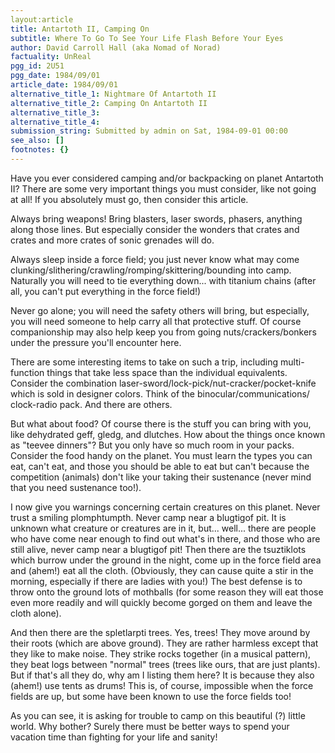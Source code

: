 ```yaml
---
layout:article
title: Antartoth II, Camping On
subtitle: Where To Go To See Your Life Flash Before Your Eyes
author: David Carroll Hall (aka Nomad of Norad)
factuality: UnReal
pgg_id: 2U51
pgg_date: 1984/09/01
article_date: 1984/09/01
alternative_title_1: Nightmare Of Antartoth II
alternative_title_2: Camping On Antartoth II
alternative_title_3: 
alternative_title_4: 
submission_string: Submitted by admin on Sat, 1984-09-01 00:00
see_also: []
footnotes: {}
---
```

<div>
<p>Have you ever considered camping and/or backpacking on planet Antartoth II? There are some very important things you must consider, like not going at all! If you absolutely must go, then consider this article.</p>
<p>Always bring weapons! Bring blasters, laser swords, phasers, anything along those lines. But especially consider the wonders that crates and crates and more crates of sonic grenades will do.</p>
<p>Always sleep inside a force field; you just never know what may come clunking/slithering/crawling/romping/skittering/bounding into camp. Naturally you will need to tie everything down... with titanium chains (after all, you can't put everything in the force field!)</p>
<p>Never go alone; you will need the safety others will bring, but especially, you will need someone to help carry all that protective stuff. Of course companionship may also help keep you from going nuts/crackers/bonkers under the pressure you'll encounter here.</p>
<p>There are some interesting items to take on such a trip, including multi- function things that take less space than the individual equivalents. Consider the combination laser-sword/lock-pick/nut-cracker/pocket-knife which is sold in designer colors. Think of the binocular/communications/ clock-radio pack. And there are others.</p>
<p>But what about food? Of course there is the stuff you can bring with you, like dehydrated geff, gledg, and dlutches. How about the things once known as "teevee dinners"? But you only have so much room in your packs. Consider the food handy on the planet. You must learn the types you can eat, can't eat, and those you should be able to eat but can't because the competition (animals) don't like your taking their sustenance (never mind that you need sustenance too!).</p>
<p>I now give you warnings concerning certain creatures on this planet. Never trust a smiling plomphtumpth. Never camp near a blugtigof pit. It is unknown what creature or creatures are in it, but... well... there are people who have come near enough to find out what's in there, and those who are still alive, never camp near a blugtigof pit! Then there are the tsuztiklots which burrow under the ground in the night, come up in the force field area and (ahem!) eat all the cloth. (Obviously, they can cause quite a stir in the morning, especially if there are ladies with you!) The best defense is to throw onto the ground lots of mothballs (for some reason they will eat those even more readily and will quickly become gorged on them and leave the cloth alone).</p>
<p>And then there are the spletlarpti trees. Yes, trees! They move around by their roots (which are above ground). They are rather harmless except that they like to make noise. They strike rocks together (in a musical pattern), they beat logs between "normal" trees (trees like ours, that are just plants). But if that's all they do, why am I listing them here? It is because they also (ahem!) use tents as drums! This is, of course, impossible when the force fields are up, but some have been known to use the force fields too!</p>
<p>As you can see, it is asking for trouble to camp on this beautiful (?) little world. Why bother? Surely there must be better ways to spend your vacation time than fighting for your life and sanity! <!--Amazon_CLS_IM_END--></p>
</div>

